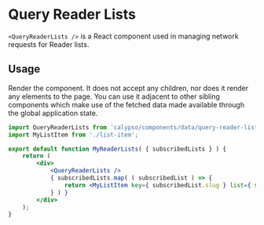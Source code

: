 # Query Reader Lists

`<QueryReaderLists />` is a React component used in managing network requests for Reader lists.

## Usage

Render the component. It does not accept any children, nor does it render any elements to the page. You can use it adjacent to other sibling components which make use of the fetched data made available through the global application state.

```jsx
import QueryReaderLists from 'calypso/components/data/query-reader-lists';
import MyListItem from './list-item';

export default function MyReaderLists( { subscribedLists } ) {
	return (
		<div>
			<QueryReaderLists />
			{ subscribedLists.map( ( subscribedList ) => {
				return <MyListItem key={ subscribedList.slug } list={ subscribedList } />;
			} ) }
		</div>
	);
}
```
